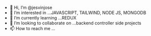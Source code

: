 - 👋 Hi, I’m @jesvinjose
- 👀 I’m interested in ...JAVASCRIPT, TAILWIND, NODE JS, MONGODB
- 🌱 I’m currently learning ...REDUX
- 💞️ I’m looking to collaborate on ...backend controller side projects
- 📫 How to reach me ...

<!---
jesvinjose/jesvinjose is a ✨ special ✨ repository because its `README.md` (this file) appears on your GitHub profile.
You can click the Preview link to take a look at your changes.
--->
